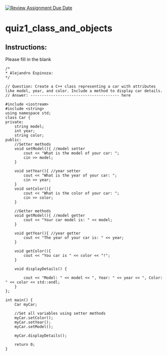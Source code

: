 [![Review Assignment Due Date](https://classroom.github.com/assets/deadline-readme-button-24ddc0f5d75046c5622901739e7c5dd533143b0c8e959d652212380cedb1ea36.svg)](https://classroom.github.com/a/tYncE4AO)
# quiz1_class_and_objects

## Instructions:
Please fill in the blank
```cplus
/*
* Alejandro Espinoza:
*/

// Question: Create a C++ class representing a car with attributes like model, year, and color. Include a method to display car details.
// Answer: --------------------------------------- here

#include <iostream>
#include <string>
using namespace std;
class Car {
private:
    string model;
    int year;
    string color;
public:
    //Setter methods
    void setModel(){ //model setter
        cout << "What is the model of your car: ";
        cin >> model;
    }
    
    void setYear(){ //year setter
        cout << "What is the year of your car: ";
        cin >> year;
    } 
    void setColor(){
        cout << "What is the color of your car: ";
        cin >> color;
    }

    //Getter methods
    void getModel(){ //model getter
        cout << "Your car model is: " << model;
    }

    void getYear(){ //year getter
        cout << "The year of your car is: " << year;
    }

    void getColor(){
        cout << "You car is " << color << "!";
    }

    void displayDetails() {
        
        cout << "Model: " << model << ", Year: " << year << ", Color: " << color << std::endl;
    }
};

int main() {
    Car myCar;
    
    //Set all variables using setter methods
    myCar.setColor();
    myCar.setYear();
    myCar.setModel();
    
    myCar.displayDetails();

    return 0;
}

```
